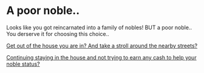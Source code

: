 # A poor noble..

Looks like you got reincarnated into a family of nobles! BUT a poor noble.. You derserve it for choosing this choice..

[Get out of the house you are in? And take a stroll around the nearby streets?](ring.md)

[Continuing staying in the house and not trying to earn any cash to help your noble status?](sighs.md)
